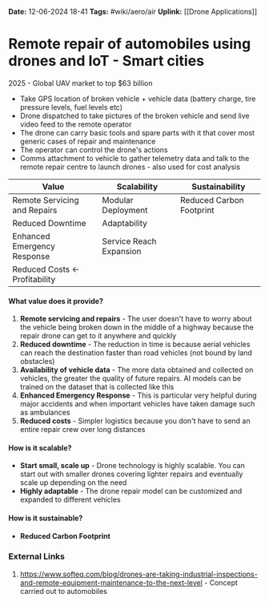 **Date:** 12-06-2024 18-41
**Tags:** #wiki/aero/air 
**Uplink:** [[Drone Applications]]

# Remote repair of automobiles using drones and IoT - Smart cities


2025 - Global UAV market to top $63 billion

* Take GPS location of broken vehicle + vehicle data (battery charge, tire pressure levels, fuel levels etc)
* Drone dispatched to take pictures of the broken vehicle and send live video feed to the remote operator
* The drone can carry basic tools and spare parts with it that cover most generic cases of repair and maintenance
* The operator can control the drone's actions 
* Comms attachment to vehicle to gather telemetry data and talk to the remote repair centre to launch drones - also used for cost analysis

| Value                          | Scalability             | Sustainability           |
| ------------------------------ | ----------------------- | ------------------------ |
| Remote Servicing and Repairs   | Modular Deployment      | Reduced Carbon Footprint |
| Reduced Downtime               | Adaptability            |                          |
| Enhanced Emergency Response    | Service Reach Expansion |                          |
| Reduced Costs <- Profitability |                         |                          |
#### What value does it provide?
1. **Remote servicing and repairs** - The user doesn't have to worry about the vehicle being broken down in the middle of a highway because the repair drone can get to it anywhere and quickly
2. **Reduced downtime** - The reduction in time is because aerial vehicles can reach the destination faster than road vehicles (not bound by land obstacles)
3. **Availability of vehicle data** - The more data obtained and collected on vehicles, the greater the quality of future repairs. AI models can be trained on the dataset that is collected like this
4. **Enhanced Emergency Response** - This is particular very helpful during major accidents and when important vehicles have taken damage such as ambulances
5. **Reduced costs** - Simpler logistics because you don't have to send an entire repair crew over long distances
#### How is it scalable?
* **Start small, scale up** - Drone technology is highly scalable. You can start out with smaller drones covering lighter repairs and eventually scale up depending on the need
* **Highly adaptable** - The drone repair model can be customized and expanded to different vehicles

#### How is it sustainable?
* **Reduced Carbon Footprint**

### External Links
1. https://www.softeq.com/blog/drones-are-taking-industrial-inspections-and-remote-equipment-maintenance-to-the-next-level - Concept carried out to automobiles